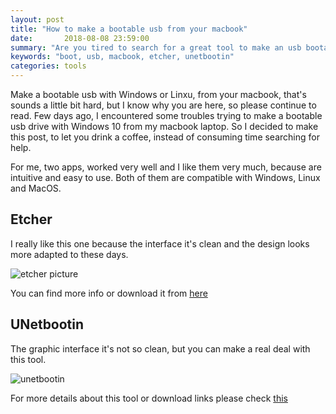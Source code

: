 ```yaml
---
layout: post
title: "How to make a bootable usb from your macbook"
date:       2018-08-08 23:59:00
summary: "Are you tired to search for a great tool to make an usb bootable from your macbook ? Check this out and find two of the best tools: Etcher or UNetbootin"
keywords: "boot, usb, macbook, etcher, unetbootin"
categories: tools
---
```


Make a bootable usb with Windows or Linxu, from your macbook, that's sounds a little bit hard, but I know why you are here, so please continue to read. Few days ago, I encountered some troubles trying to make a bootable usb drive with Windows 10 from my macbook laptop. So I decided to make this post, to let you drink a coffee, instead of consuming time searching for help.

For me, two apps, worked very well and I like them very much, because are intuitive and easy to use. Both of them are compatible with Windows, Linux and MacOS.

## Etcher

I really like this one because the interface it's clean and the design looks more adapted to these days.

![etcher picture](https://etcher.io/static/screenshot.gif)

You can find more info or download it from [here](https://etcher.io/)

## UNetbootin

The graphic interface it's not so clean, but you can make a real deal with this tool.

![unetbootin](http://unetbootin.github.io/screenshot4.jpg)

For more details about this tool or download links please check [this](http://unetbootin.github.io/)

